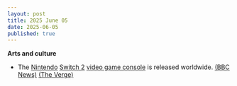 ```yaml
---
layout: post
title: 2025 June 05
date: 2025-06-05
published: true
---
```



**Arts and culture**

* The [Nintendo](https://en.wikipedia.org/wiki/Nintendo "Nintendo") [Switch 2](https://en.wikipedia.org/wiki/Nintendo_Switch_2 "Nintendo Switch 2") [video game console](https://en.wikipedia.org/wiki/Video_game_console "Video game console") is released worldwide. [(BBC News)](https://www.bbc.com/news/articles/ckgxwe774zwo) [(The Verge)](https://www.theverge.com/news/676901/nintendo-switch-2-launch-here)
